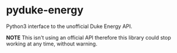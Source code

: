 # pyduke-energy
Python3 interface to the unofficial Duke Energy API.

**NOTE** This isn't using an official API therefore this library could stop working at any time, without warning.

```python
```
